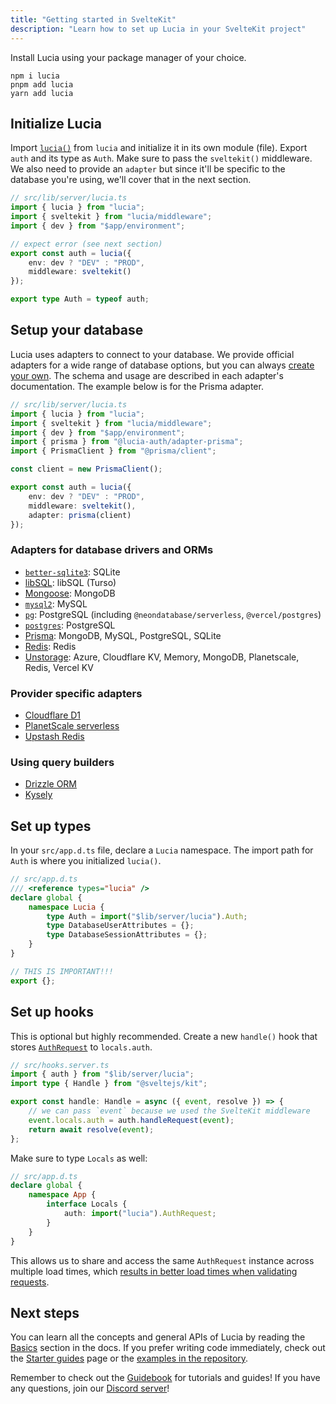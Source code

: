 ```yaml
---
title: "Getting started in SvelteKit"
description: "Learn how to set up Lucia in your SvelteKit project"
---
```


Install Lucia using your package manager of your choice.

```
npm i lucia
pnpm add lucia
yarn add lucia
```

## Initialize Lucia

Import [`lucia()`](/reference/lucia/modules/main#lucia) from `lucia` and initialize it in its own module (file). Export `auth` and its type as `Auth`. Make sure to pass the `sveltekit()` middleware. We also need to provide an `adapter` but since it'll be specific to the database you're using, we'll cover that in the next section.

```ts
// src/lib/server/lucia.ts
import { lucia } from "lucia";
import { sveltekit } from "lucia/middleware";
import { dev } from "$app/environment";

// expect error (see next section)
export const auth = lucia({
	env: dev ? "DEV" : "PROD",
	middleware: sveltekit()
});

export type Auth = typeof auth;
```

## Setup your database

Lucia uses adapters to connect to your database. We provide official adapters for a wide range of database options, but you can always [create your own](/reference/database-adapter). The schema and usage are described in each adapter's documentation. The example below is for the Prisma adapter.

```ts
// src/lib/server/lucia.ts
import { lucia } from "lucia";
import { sveltekit } from "lucia/middleware";
import { dev } from "$app/environment";
import { prisma } from "@lucia-auth/adapter-prisma";
import { PrismaClient } from "@prisma/client";

const client = new PrismaClient();

export const auth = lucia({
	env: dev ? "DEV" : "PROD",
	middleware: sveltekit(),
	adapter: prisma(client)
});
```

### Adapters for database drivers and ORMs

- [`better-sqlite3`](/database-adapters/better-sqlite3): SQLite
- [libSQL](/database-adapters/libsql): libSQL (Turso)
- [Mongoose](/database-adapters/mongoose): MongoDB
- [`mysql2`](/database-adapters/mysql2): MySQL
- [`pg`](/database-adapters/pg): PostgreSQL (including `@neondatabase/serverless`, `@vercel/postgres`)
- [`postgres`](/database-adapters/postgres): PostgreSQL
- [Prisma](/database-adapters/prisma): MongoDB, MySQL, PostgreSQL, SQLite
- [Redis](/database-adapters/redis): Redis
- [Unstorage](/database-adapters/unstorage): Azure, Cloudflare KV, Memory, MongoDB, Planetscale, Redis, Vercel KV

### Provider specific adapters

- [Cloudflare D1](/database-adapters/cloudflare-d1)
- [PlanetScale serverless](/database-adapters/planetscale-serverless)
- [Upstash Redis](/database-adapters/upstash-redis)

### Using query builders

- [Drizzle ORM](/guidebook/drizzle-orm)
- [Kysely](/guidebook/kysely)

## Set up types

In your `src/app.d.ts` file, declare a `Lucia` namespace. The import path for `Auth` is where you initialized `lucia()`.

```ts
// src/app.d.ts
/// <reference types="lucia" />
declare global {
	namespace Lucia {
		type Auth = import("$lib/server/lucia").Auth;
		type DatabaseUserAttributes = {};
		type DatabaseSessionAttributes = {};
	}
}

// THIS IS IMPORTANT!!!
export {};
```

## Set up hooks

This is optional but highly recommended. Create a new `handle()` hook that stores [`AuthRequest`](/reference/lucia/interfaces/authrequest) to `locals.auth`.

```ts
// src/hooks.server.ts
import { auth } from "$lib/server/lucia";
import type { Handle } from "@sveltejs/kit";

export const handle: Handle = async ({ event, resolve }) => {
	// we can pass `event` because we used the SvelteKit middleware
	event.locals.auth = auth.handleRequest(event);
	return await resolve(event);
};
```

Make sure to type `Locals` as well:

```ts
// src/app.d.ts
declare global {
	namespace App {
		interface Locals {
			auth: import("lucia").AuthRequest;
		}
	}
}
```

This allows us to share and access the same `AuthRequest` instance across multiple load times, which [results in better load times when validating requests](/basics/using-cookies#caching).

## Next steps

You can learn all the concepts and general APIs of Lucia by reading the [Basics](/basics/database) section in the docs. If you prefer writing code immediately, check out the [Starter guides](/starter-guides) page or the [examples in the repository](https://github.com/pilcrowOnPaper/lucia/tree/main/examples).

Remember to check out the [Guidebook](/guidebook) for tutorials and guides! If you have any questions, join our [Discord server](/discord)!
